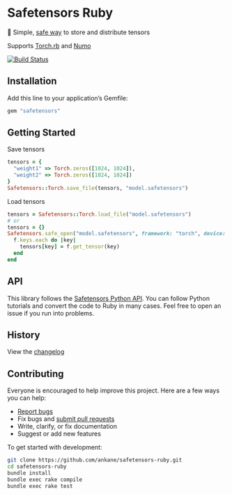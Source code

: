 # Safetensors Ruby

:slightly_smiling_face: Simple, [safe way](https://github.com/huggingface/safetensors) to store and distribute tensors

Supports [Torch.rb](https://github.com/ankane/torch.rb) and [Numo](https://github.com/ruby-numo/numo-narray)

[![Build Status](https://github.com/ankane/safetensors-ruby/actions/workflows/build.yml/badge.svg)](https://github.com/ankane/safetensors-ruby/actions)

## Installation

Add this line to your application’s Gemfile:

```ruby
gem "safetensors"
```

## Getting Started

Save tensors

```ruby
tensors = {
  "weight1" => Torch.zeros([1024, 1024]),
  "weight2" => Torch.zeros([1024, 1024])
}
Safetensors::Torch.save_file(tensors, "model.safetensors")
```

Load tensors

```ruby
tensors = Safetensors::Torch.load_file("model.safetensors")
# or
tensors = {}
Safetensors.safe_open("model.safetensors", framework: "torch", device: "cpu") do |f|
  f.keys.each do |key|
    tensors[key] = f.get_tensor(key)
  end
end
```

## API

This library follows the [Safetensors Python API](https://huggingface.co/docs/safetensors/index). You can follow Python tutorials and convert the code to Ruby in many cases. Feel free to open an issue if you run into problems.

## History

View the [changelog](https://github.com/ankane/safetensors-ruby/blob/master/CHANGELOG.md)

## Contributing

Everyone is encouraged to help improve this project. Here are a few ways you can help:

- [Report bugs](https://github.com/ankane/safetensors-ruby/issues)
- Fix bugs and [submit pull requests](https://github.com/ankane/safetensors-ruby/pulls)
- Write, clarify, or fix documentation
- Suggest or add new features

To get started with development:

```sh
git clone https://github.com/ankane/safetensors-ruby.git
cd safetensors-ruby
bundle install
bundle exec rake compile
bundle exec rake test
```
